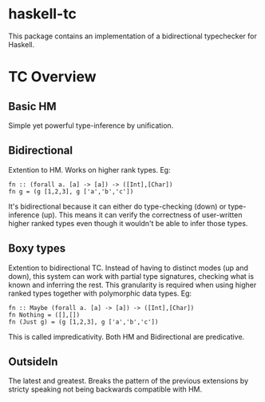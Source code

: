 haskell-tc
==========

This package contains an implementation of a bidirectional typechecker for Haskell.

TC Overview
===========

Basic HM
--------

Simple yet powerful type-inference by unification.

Bidirectional
-------------

Extention to HM. Works on higher rank types. Eg:

    fn :: (forall a. [a] -> [a]) -> ([Int],[Char])
    fn g = (g [1,2,3], g ['a','b','c'])

It's bidirectional because it can either do type-checking (down) or type-inference (up). This means it can verify the correctness of user-written higher ranked types even though it wouldn't be able to infer those types.

Boxy types
----------

Extention to bidirectional TC. Instead of having to distinct modes (up and down), this system can work with partial type signatures, checking what is known and inferring the rest. This granularity is required when using higher ranked types together with polymorphic data types. Eg:

    fn :: Maybe (forall a. [a] -> [a]) -> ([Int],[Char])
    fn Nothing = ([],[])
    fn (Just g) = (g [1,2,3], g ['a','b','c'])

This is called impredicativity. Both HM and Bidirectional are predicative.

OutsideIn
---------

The latest and greatest. Breaks the pattern of the previous extensions by stricty speaking not being backwards compatible with HM.

